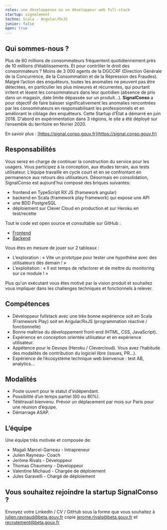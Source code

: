```yaml
---
roles: une développeuse ou un développeur web full-stack
startup: signalement
techno: Scala - Angular/RxJS
junior: false
open: true
---
```


## Qui sommes-nous ?

Plus de 60 millions de consommateurs fréquentent quotidiennement près de 10 millions d’établissements. Et pour contrôler le droit des consommateurs ? Moins de 3 000 agents de la DGCCRF (Direction Générale de la Concurrence, de la Consommation et de la Répression des Fraudes). Malgré l’action des enquêteurs, toutes les anomalies ne peuvent pas être détectées, en particulier les plus mineures et récurrentes, qui pourtant irritent et lèsent les consommateurs dans leur quotidien (absence de prix dans un magasin, date limite dépassée sur un produit…).
**SignalConso** a pour objectif de faire baisser significativement les anomalies rencontrées par les consommateurs en responsabilisant les professionnels et en améliorant le ciblage des enquêteurs. 
Cette Startup d’État a démarré en juin 2018. 
D'abord en expérimentation dans 3 régions, le site a été déployé sur l’ensemble du territoire en février 2020.

En savoir plus : [https://signal.conso.gouv.fr](https://signal.conso.gouv.fr)


## Responsabilités

Vous serez en charge de continuer la construction du service pour les usagers. Vous participez à la conception, aux études terrain, aux tests utilisateur. L’équipe travaille en cycle court et en se confrontant en permanence aux retours des utilisateurs.
Désormais en consolidation, SignalConso est aujourd'hui composé des briques suivantes:
- frontend en TypeScript RX JS (framework angular)
- backend en Scala (framework play framework) qui expose une API
- une BDD PostgreSQL
- déploiement sur Clever Cloud en production et sur Heroku en test/recette

Tout le code est open source et consultable sur GitHub :
- [Frontend](https://github.com/betagouv/signalement-app)
- [Backend](https://github.com/betagouv/signalement-api)

Vous êtes en mesure de jouer sur 2 tableaux :
- L’exploration : « Vite un prototype pour tester une hypothèse avec des utilisateurs dès demain ! »
- L’exploitation : « Il est temps de refactorer et de mettre du monitoring sur ce module ! »

Plus qu'un exécutant vous êtes motivé par la vision produit et souhaitez vous impliquer dans les challenges techniques et fonctionnels à relever.

## Compétences

- Développeur fullstack avec une très bonne expérience soit en Scala (Framework Play) soit en Angular/RxJS (programmation réactive / fonctionnelle)
- Bonne maîtrise du développement front-end (HTML, CSS, JavaScript).
- Expérience en conception orientée utilisateur et en expérience utilisateur.
- Appétence pour le Devops (Heroku / Clevercloud). Vous avez l’habitude des modalités de contribution du logiciel libre (issues, PR…).
- Expérience de l’écosystème technique web bienvenue : test AB, analytics…


## Modalités

- Poste ouvert pour le statut d'indépendant.
- Possibilité d’un temps partiel (60 ou 80%).
- Télétravail bienvenu. Prévoir un déplacement par mois sur Paris pour une réunion d’équipe.
- Démarrage ASAP.


## L’équipe

Une équipe très motivée et composée de:
- Magali Marcel-Garreau - Intrapreneur
- Julien Rayneau- Coach
- Jerôme Rivals - Développeur
- Thomas Chaumeny - Développeur
- Valentine Michaud - Chargée de déploiement
- Jules Garavelli - Chargé de déploiement

## Vous souhaitez rejoindre la startup SignalConso ?

Envoyez votre LinkedIn / CV / GitHub sous la forme que vous souhaitez à [julien.raynaud@beta.gouv.fr](mailto:julien.raynaud@beta.gouv.fr) copie [jerome.rivals@beta.gouv.fr](mailto:jerome.rivals@beta.gouv.fr) et [recrutement@beta.gouv.fr](recrutement@beta.gouv.fr)
